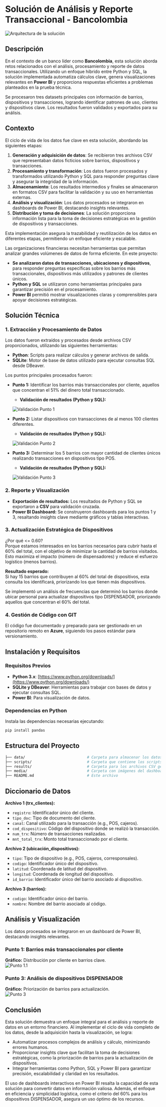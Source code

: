 # Solución de Análisis y Reporte Transaccional - Bancolombia

![Arquitectura de la solución](Media/Arquitectura_solucion.png)


## Descripción

En el contexto de un banco líder como **Bancolombia**, esta solución aborda retos relacionados con el análisis, procesamiento y reporte de datos transaccionales. Utilizando un enfoque híbrido entre Python y SQL, la solución implementada automatiza cálculos clave, genera visualizaciones relevantes en **Power BI** y proporciona respuestas eficientes a problemas planteados en la prueba técnica.

Se procesaron tres datasets principales con información de barrios, dispositivos y transacciones, logrando identificar patrones de uso, clientes y dispositivos clave. Los resultados fueron validados y exportados para su análisis.


## Contexto

El ciclo de vida de los datos fue clave en esta solución, abordando las siguientes etapas:

1. **Generación y adquisición de datos**: Se recibieron tres archivos CSV que representaban datos ficticios sobre barrios, dispositivos y transacciones.
2. **Procesamiento y transformación**: Los datos fueron procesados y transformados utilizando Python y SQL para responder preguntas clave y asegurar la integridad de la información.
3. **Almacenamiento**: Los resultados intermedios y finales se almacenaron en formatos CSV para facilitar la validación y su uso en herramientas externas.
4. **Análisis y visualización**: Los datos procesados se integraron en dashboards de Power BI, destacando insights relevantes.
5. **Distribución y toma de decisiones**: La solución proporciona información lista para la toma de decisiones estratégicas en la gestión de dispositivos y transacciones.

Esta implementación asegura la trazabilidad y reutilización de los datos en diferentes etapas, permitiendo un enfoque eficiente y escalable.

Las organizaciones financieras necesitan herramientas que permitan analizar grandes volúmenes de datos de forma eficiente. En este proyecto:

- **Se analizaron datos de transacciones, ubicaciones y dispositivos**, para responder preguntas específicas sobre los barrios más transaccionales, dispositivos más utilizados y patrones de clientes únicos.
- **Python y SQL** se utilizaron como herramientas principales para garantizar precisión en el procesamiento.
- **Power BI** permitió mostrar visualizaciones claras y comprensibles para apoyar decisiones estratégicas.


## Solución Técnica

### 1. Extracción y Procesamiento de Datos

Los datos fueron extraídos y procesados desde archivos CSV proporcionados, utilizando las siguientes herramientas:

- **Python**: Scripts para realizar cálculos y generar archivos de salida.
- **SQLite**: Motor de base de datos utilizado para ejecutar consultas SQL desde DBeaver.

Los puntos principales procesados fueron:

- **Punto 1:** Identificar los barrios más transaccionales por cliente, aquellos que concentran el 51% del dinero total transaccionado.
  - **Validación de resultados (Python y SQL):**
  
  ![Validación Punto 1](Media/Validacion_punto1.png)

- **Punto 2:** Listar dispositivos con transacciones de al menos 100 clientes diferentes.
  - **Validación de resultados (Python y SQL):**
  
  ![Validación Punto 2](Media/validacion_punto2.png)

- **Punto 3:** Determinar los 5 barrios con mayor cantidad de clientes únicos realizando transacciones en dispositivos tipo POS.
  - **Validación de resultados (Python y SQL):**
  
  ![Validación Punto 3](Media/validacion_punto3.png)

### 2. Reporte y Visualización

- **Exportación de resultados:** Los resultados de Python y SQL se exportaron a **CSV** para validación cruzada.
- **Power BI Dashboard:** Se construyeron dashboards para los puntos 1 y 3, resaltando insights clave mediante gráficos y tablas interactivas.

### 3. Actualización Estratégica de Dispositivos

¿Por qué <= 0.60?  
Porque estamos interesados en los barrios necesarios para cubrir hasta el 60% del total, con el objetivo de minimizar la cantidad de barrios visitados. Esto maximiza el impacto (número de dispensadores) y reduce el esfuerzo logístico (menos barrios).

**Resultado esperado:**  
Si hay 15 barrios que contribuyen al 60% del total de dispositivos, esta consulta los identificará, priorizando los que tienen más dispositivos.

Se implementó un análisis de frecuencias que determinó los barrios donde ubicar personal para actualizar dispositivos tipo DISPENSADOR, priorizando aquellos que concentran el 60% del total.

### 4. Gestión de Código con GIT

El código fue documentado y preparado para ser gestionado en un repositorio remoto en **Azure**, siguiendo los pasos estándar para versionamiento.


## Instalación y Requisitos

### Requisitos Previos

- **Python 3.x**: [https://www.python.org/downloads/](https://www.python.org/downloads/)
- **SQLite y DBeaver**: Herramientas para trabajar con bases de datos y ejecutar consultas SQL.
- **Power BI**: Para visualización de datos.

### Dependencias en Python

Instala las dependencias necesarias ejecutando:

```bash
pip install pandas
```


## Estructura del Proyecto

```bash
├── data/                            # Carpeta para almacenar los datos originales y procesados
├── scripts/                         # Carpeta que contiene los scripts Python y SQL
├── results/                         # Carpeta para los archivos CSV generados
├── media/                           # Carpeta con imágenes del dashboard y análisis
├── README.md                        # Este archivo
```


## Diccionario de Datos

**Archivo 1 (trx_clientes):**  
- `registro`: Identificador único del cliente.  
- `tipo_doc`: Tipo de documento del cliente.  
- `canal`: Canal utilizado para la transacción (e.g., POS, cajeros).  
- `cod_dispositivo`: Código del dispositivo donde se realizó la transacción.  
- `num_trx`: Número de transacciones realizadas.  
- `mnt_total_trx`: Monto total transaccionado por el cliente.  

**Archivo 2 (ubicación_dispositivos):**  
- `tipo`: Tipo de dispositivo (e.g., POS, cajeros, corresponsales).  
- `codigo`: Identificador único del dispositivo.  
- `latitud`: Coordenada de latitud del dispositivo.  
- `longitud`: Coordenada de longitud del dispositivo.  
- `id_barrio`: Identificador único del barrio asociado al dispositivo.  

**Archivo 3 (barrios):**  
- `codigo`: Identificador único del barrio.  
- `nombre`: Nombre del barrio asociado al código.  

## Análisis y Visualización

Los datos procesados se integraron en un dashboard de Power BI, destacando insights relevantes.

### Punto 1: Barrios más transaccionales por cliente
**Gráfico:** Distribución por cliente en barrios clave.  
![Punto 1.1](Media/punto1.1.png)

### Punto 3: Análisis de dispositivos DISPENSADOR
**Gráfico:** Priorización de barrios para actualización.  
![Punto 3](Media/punto3.png)

## Conclusión

Esta solución demuestra un enfoque integral para el análisis y reporte de datos en un entorno financiero. Al implementar el ciclo de vida completo de los datos, desde la adquisición hasta la visualización, se logra:

- Automatizar procesos complejos de análisis y cálculo, minimizando errores humanos.
- Proporcionar insights clave que facilitan la toma de decisiones estratégicas, como la priorización de barrios para la actualización de dispositivos.
- Integrar herramientas como Python, SQL y Power BI para garantizar precisión, escalabilidad y claridad en los resultados.

El uso de dashboards interactivos en Power BI resalta la capacidad de esta solución para convertir datos en información valiosa. Además, el enfoque en eficiencia y simplicidad logística, como el criterio del 60% para los dispositivos DISPENSADOR, asegura un uso óptimo de los recursos.
